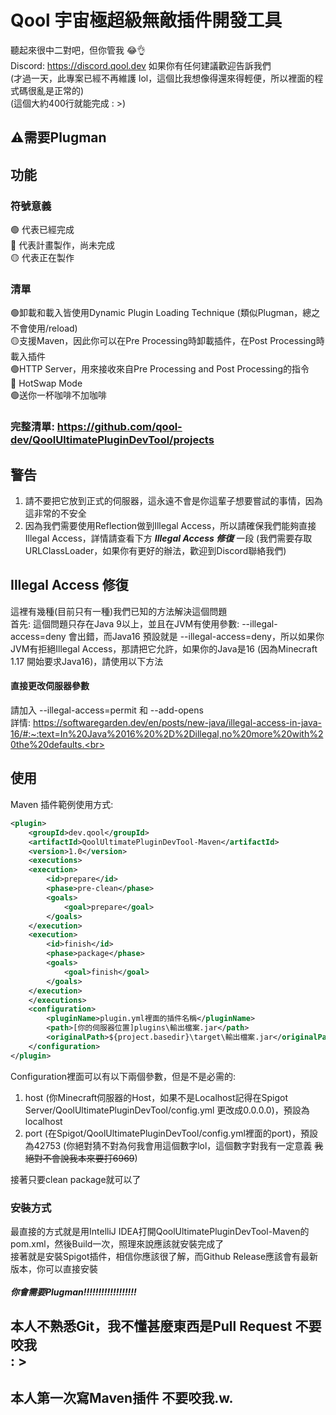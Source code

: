 # Qool 宇宙極超級無敵插件開發工具

聽起來很中二對吧，但你管我 😂👌<br>
Discord: https://discord.qool.dev  如果你有任何建議歡迎告訴我們<br>
(才過一天，此專案已經不再維護 lol，這個比我想像得還來得輕便，所以裡面的程式碼很亂是正常的)<br>
(這個大約400行就能完成 : >)
## ⚠️需要Plugman
## 功能
### 符號意義
🟢 代表已經完成<br>
🔴 代表計畫製作，尚未完成<br>
🟡 代表正在製作<br>

### 清單
🟢卸載和載入皆使用Dynamic Plugin Loading Technique (類似Plugman，總之不會使用/reload)<br>
🟡支援Maven，因此你可以在Pre Processing時卸載插件，在Post Processing時載入插件<br>
🟢HTTP Server，用來接收來自Pre Processing and Post Processing的指令<br>
🔴 HotSwap Mode<br>
🟢送你一杯咖啡不加咖啡<br>

### 完整清單: https://github.com/qool-dev/QoolUltimatePluginDevTool/projects

## 警告
1. 請不要把它放到正式的伺服器，這永遠不會是你這輩子想要嘗試的事情，因為這非常的不安全<br>
2. 因為我們需要使用Reflection做到Illegal Access，所以請確保我們能夠直接Illegal Access，詳情請查看下方 ***Illegal Access 修復***  一段 (我們需要存取URLClassLoader，如果你有更好的辦法，歡迎到Discord聯絡我們)<br>

## Illegal Access 修復
這裡有幾種(目前只有一種)我們已知的方法解決這個問題<br>
首先: 這個問題只存在Java 9以上，並且在JVM有使用參數: --illegal-access=deny 會出錯，而Java16 預設就是 --illegal-access=deny，所以如果你JVM有拒絕Illegal Access，那請把它允許，如果你的Java是16 (因為Minecraft 1.17 開始要求Java16)，請使用以下方法<br>

#### 直接更改伺服器參數
請加入 --illegal-access=permit 和 --add-opens<br>
詳情: https://softwaregarden.dev/en/posts/new-java/illegal-access-in-java-16/#:~:text=In%20Java%2016%20%2D%2Dillegal,no%20more%20with%20the%20defaults.<br>

## 使用
Maven 插件範例使用方式:
```xml
<plugin>
    <groupId>dev.qool</groupId>
    <artifactId>QoolUltimatePluginDevTool-Maven</artifactId>
    <version>1.0</version>
    <executions>
    <execution>
        <id>prepare</id>
        <phase>pre-clean</phase>
        <goals>
            <goal>prepare</goal>
        </goals>
    </execution>
    <execution>
        <id>finish</id>
        <phase>package</phase>
        <goals>
            <goal>finish</goal>
        </goals>
    </execution>
    </executions>
    <configuration>
        <pluginName>plugin.yml裡面的插件名稱</pluginName>
        <path>[你的伺服器位置]plugins\輸出檔案.jar</path>
        <originalPath>${project.basedir}\target\輸出檔案.jar</originalPath>
    </configuration>
</plugin>
```
Configuration裡面可以有以下兩個參數，但是不是必需的:

1. host (你Minecraft伺服器的Host，如果不是Localhost記得在Spigot Server/QoolUltimatePluginDevTool/config.yml 更改成0.0.0.0)，預設為localhost
2. port (在Spigot/QoolUltimatePluginDevTool/config.yml裡面的port)，預設為42753 (你絕對猜不對為何我會用這個數字lol，這個數字對我有一定意義 ~~我絕對不會說我本來要打6969~~)

接著只要clean package就可以了

### 安裝方式
最直接的方式就是用IntelliJ IDEA打開QoolUltimatePluginDevTool-Maven的pom.xml，然後Build一次，照理來說應該就安裝完成了<br>
接著就是安裝Spigot插件，相信你應該很了解，而Github Release應該會有最新版本，你可以直接安裝<br><br>
***你會需要Plugman!!!!!!!!!!!!!!!!!!***



## 本人不熟悉Git，我不懂甚麼東西是Pull Request  不要咬我 <br> : >
## 本人第一次寫Maven插件   不要咬我.w.
